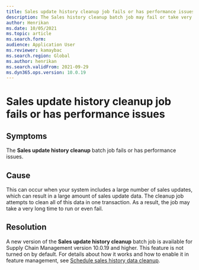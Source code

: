 ```yaml
---
title: Sales update history cleanup job fails or has performance issues
description: The Sales history cleanup batch job may fail or take very long if there is large amount of sales update data.
author: Henrikan
ms.date: 10/05/2021
ms.topic: article
ms.search.form:
audience: Application User
ms.reviewer: kamaybac
ms.search.region: Global
ms.author: henrikan
ms.search.validFrom: 2021-09-29
ms.dyn365.ops.version: 10.0.19
---
```


# Sales update history cleanup job fails or has performance issues

## Symptoms

The **Sales update history cleanup** batch job fails or has performance issues.  

## Cause

This can occur when your system includes a large number of sales updates, which can result in a large amount of sales update data. The cleanup job attempts to clean all of this data in one transaction. As a result, the job may take a very long time to run or even fail.

## Resolution

A new version of the **Sales update history cleanup** batch job is available for Supply Chain Management version 10.0.19 and higher. This feature is not turned on by default. For details about how it works and how to enable it in feature management, see [Schedule sales history data cleanup](/dynamics365/supply-chain/sales-marketing/sales-update-history-cleanup-performance-improvements).
